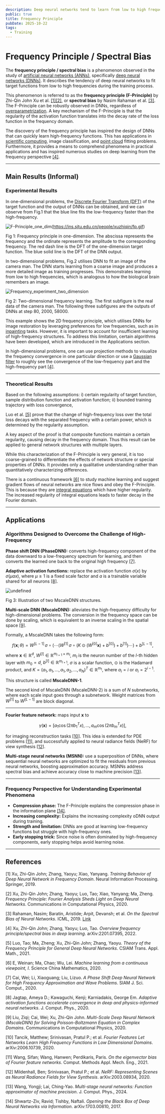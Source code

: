 ```yaml
---
description: Deep neural networks tend to learn from low to high frequency
public: true
title: Frequency Principle
pubDate: 2025-10-22
tags:
  - Training
---
```


# Frequency Principle / Spectral Bias

The **frequency principle / spectral bias** is a phenomenon observed in the study of [artificial neural networks (ANNs)](https://en.wikipedia.org/wiki/Artificial_neural_network), specifically [deep neural networks (DNNs)](https://en.wikipedia.org/wiki/Deep_learning#Deep_neural_networks). It describes the tendency of deep neural networks to fit target functions from low to high frequencies during the training process.

This phenomenon is referred to as the **frequency principle (F-Principle)** by Zhi-Qin John Xu et al. [[1]](#ref1)[[2]](#ref2), or **spectral bias** by Nasim Rahaman et al. [[3]](#ref3).  The F-Principle can be robustly observed in DNNs, regardless of [overparametrization](https://en.wikipedia.org/wiki/Neural_tangent_kernel#Overparametrization,_interpolation,_and_generalization). A key mechanism of the F-Principle is that the regularity of the activation function translates into the decay rate of the loss function in the frequency domain.

The discovery of the frequency principle has inspired the design of DNNs that can quickly learn high-frequency functions. This has applications in [scientific computing](https://en.wikipedia.org/wiki/Computational_science), image classification, and [point cloud](https://en.wikipedia.org/wiki/Point_cloud) fitting problems. Furthermore, it provides a means to comprehend phenomena in practical applications and has inspired numerous studies on deep learning from the frequency perspective [[4]](#ref4).

---

## Main Results (Informal)

### Experimental Results

In one-dimensional problems, the [Discrete Fourier Transform (DFT)](https://en.wikipedia.org/wiki/Discrete_Fourier_transform) of the target function and the output of DNNs can be obtained, and we can observe from Fig.1 that the blue line fits the low-frequency faster than the high-frequency.

![F-Principle_one_dim](https://ins.sjtu.edu.cn/people/xuzhiqin/F-Principle_one_dim.gif)(https://ins.sjtu.edu.cn/people/xuzhiqin/fp.gif)

Fig 1: Frequency principle in one-dimension. The abscissa represents the frequency and the ordinate represents the amplitude to the corresponding frequency. The red dash line is the DFT of the one-dimension target function. The blue solid line is the DFT of the DNN output.

In two-dimensional problems, Fig.2 utilises DNN to fit an image of the camera man. The DNN starts learning from a coarse image and produces a more detailed image as training progresses. This demonstrates learning from low to high frequencies, which is analogous to how the biological brain remembers an image.

![Frequency_experiment_two_dimension](https://cdn.jsdelivr.net/gh/ZhiweiBai/images_for_typora@main/Frequency_experiment_two_dimension.png)

Fig 2: Two-dimensional frequency learning. The first subfigure is the real data of the camera man. The following three subfigures are the outputs of DNNs at step 80, 2000, 58000.

This example shows the 2D frequency principle, which utilises DNNs for image restoration by leveraging preferences for low frequencies, such as in [inpainting](https://en.wikipedia.org/wiki/Inpainting) tasks. However, it is important to account for insufficient learning of high-frequency structures. To address this limitation, certain algorithms have been developed, which are introduced in the Applications section.

In high-dimensional problems, one can use projection methods to visualize the frequency convergence in one particular direction or use a [Gaussian filter](https://en.wikipedia.org/wiki/Gaussian_filter) to roughly see the convergence of the low-frequency part and the high-frequency part [[4]](#ref4).

---

### Theoretical Results

Based on the following assumptions:
i) certain regularity of target function, sample distribution function and activation function;
ii) bounded training trajectory with loss convergence,

Luo et al. [[5]](#ref5) prove that the change of high-frequency loss over the total loss decays with the separated frequency with a certain power, which is determined by the regularity assumption.

A key aspect of the proof is that composite functions maintain a certain regularity, causing decay in the frequency domain. Thus this result can be applied to general network structures with multiple layers.

While this characterization of the F-Principle is very general, it is too coarse-grained to differentiate the effects of network structure or special properties of DNNs. It provides only a qualitative understanding rather than quantitatively characterizing differences.

There is a continuous framework [[6]](#ref6) to study machine learning and suggest gradient flows of neural networks are nice flows and obey the F-Principle. This is because they are [integral equations](https://en.wikipedia.org/wiki/Integral_equation) which have higher regularity. The increased regularity of integral equations leads to faster decay in the Fourier domain.

---

## Applications

### Algorithms Designed to Overcome the Challenge of High-Frequency

**Phase shift DNN (PhaseDNN):** converts high-frequency component of the data downward to a low-frequency spectrum for learning, and then converts the learned one back to the original high frequency [[7]](#ref7).

**Adaptive activation functions:** replace the activation function $\sigma(x)$ by $\sigma(\mu a x)$, where $\mu \geq 1$ is a fixed scale factor and $a$ is a trainable variable shared for all neurons [[8]](#ref8).

![undefined](https://cdn.jsdelivr.net/gh/ZhiweiBai/images_for_typora@main/MscaleDNN.png)

Fig 3: Illustration of two MscaleDNN structures.

**Multi-scale DNN (MscaleDNN):** alleviates the high-frequency difficulty for high-dimensional problems.
The conversion in the frequency space can be done by scaling, which is equivalent to an inverse scaling in the spatial space [[9]](#ref9).

Formally, a MscaleDNN takes the following form:

$$
f(\mathbf{x};\theta) = W^{[L-1]} \, \sigma \circ (\cdots (W^{[1]} \, \sigma \circ (K \odot (W^{[0]} \mathbf{x}) + b^{[0]}) + b^{[1]}) \cdots ) + b^{[L-1]},
$$

where $\mathbf{x}\in \mathbb{R}^d$,  $W^{[l]} \in \mathbb{R}^{m_{l+1} \times m_l}$,  $m_l$ is the neuron number of the $l$-th hidden layer with $m_0=d$,  $b^{[l]} \in \mathbb{R}^{m_{l+1}}$,  $\sigma$ is a scalar function,  $\odot$ is the Hadamard product,  and $K=(a_1,a_1,\dots,a_1,a_2,\dots,a_{N})^T \in \mathbb{R}^{m_1}$, where $a_i=i$ or $a_i=2^{i-1}$.

This structure is called **MscaleDNN-1**.

The second kind of MscaleDNN (MscaleDNN-2) is a sum of $N$ subnetworks, where each scale input goes through a subnetwork. Weight matrices from $W^{[1]}$ to $W^{[L-1]}$ are block diagonal.

---

**Fourier feature network:** maps input $\mathbf{x}$ to

$$
\gamma(\mathbf{x}) = [a_1 \cos(2\pi b_1^T x), \dots, a_m \cos(2\pi b_m^T x)],
$$

for imaging reconstruction tasks [[10]](#ref10).
This idea is extended for PDE problems [[11]](#ref11), and successfully applied to neural radiance fields (NeRF) for view synthesis [[12]](#ref12).

**Multi-stage neural networks (MSNN):** use a superposition of DNNs, where sequential neural networks are optimized to fit the residuals from previous neural networks, boosting approximation accuracy. MSNNs address spectral bias and achieve accuracy close to machine precision [[13]](#ref13).

---

### Frequency Perspective for Understanding Experimental Phenomena

- **Compression phase:** The F-Principle explains the compression phase in the information plane [[14]](#ref14).
- **Increasing complexity:** Explains the increasing complexity oDNN output during training.
- **Strength and limitation:** DNNs are good at learning low-frequency functions but struggle with high-frequency ones.
- **Early stopping trick:** Since noise is often dominated by high-frequency components, early stopping helps avoid learning noise.

---

## References

<a id="ref1">[1]</a> Xu, Zhi-Qin John; Zhang, Yaoyu; Xiao, Yanyang. *Training Behavior of Deep Neural Network in Frequency Domain*. Neural Information Processing. Springer, 2019.

<a id="ref2">[2]</a> Xu, Zhi-Qin John; Zhang, Yaoyu; Luo, Tao; Xiao, Yanyang; Ma, Zheng. *Frequency Principle: Fourier Analysis Sheds Light on Deep Neural Networks*. Communications in Computational Physics, 2020.

<a id="ref3">[3]</a> Rahaman, Nasim; Baratin, Aristide; Arpit, Devansh; et al. *On the Spectral Bias of Neural Networks*. ICML, 2019. [Link](https://proceedings.mlr.press/v97/rahaman19a.html)

<a id="ref4">[4]</a> Xu, Zhi-Qin John; Zhang, Yaoyu; Luo, Tao. *Overview frequency principle/spectral bias in deep learning*. arXiv:2201.07395, 2022.

<a id="ref5">[5]</a> Luo, Tao; Ma, Zheng; Xu, Zhi-Qin John; Zhang, Yaoyu. *Theory of the Frequency Principle for General Deep Neural Networks*. CSIAM Trans. Appl. Math., 2021.

<a id="ref6">[6]</a> E, Weinan; Ma, Chao; Wu, Lei. *Machine learning from a continuous viewpoint, I*. Science China Mathematics, 2020.

<a id="ref7">[7]</a> Cai, Wei; Li, Xiaoguang; Liu, Lizuo. *A Phase Shift Deep Neural Network for High Frequency Approximation and Wave Problems*. SIAM J. Sci. Comput., 2020.

<a id="ref8">[8]</a> Jagtap, Ameya D.; Kawaguchi, Kenji; Karniadakis, George Em. *Adaptive activation functions accelerate convergence in deep and physics-informed neural networks*. J. Comput. Phys., 2020.

<a id="ref9">[9]</a> Liu, Ziqi; Cai, Wei; Xu, Zhi-Qin John. *Multi-Scale Deep Neural Network (MscaleDNN) for Solving Poisson-Boltzmann Equation in Complex Domains*. Communications in Computational Physics, 2020.

<a id="ref10">[10]</a> Tancik, Matthew; Srinivasan, Pratul P.; et al. *Fourier Features Let Networks Learn High Frequency Functions in Low Dimensional Domains*. arXiv:2006.10739, 2020.

<a id="ref11">[11]</a> Wang, Sifan; Wang, Hanwen; Perdikaris, Paris. *On the eigenvector bias of Fourier feature networks*. Comput. Methods Appl. Mech. Eng., 2021.

<a id="ref12">[12]</a> Mildenhall, Ben; Srinivasan, Pratul P.; et al. *NeRF: Representing Scenes as Neural Radiance Fields for View Synthesis*. arXiv:2003.08934, 2020.

<a id="ref13">[13]</a> Wang, Yongji; Lai, Ching-Yao. *Multi-stage neural networks: Function approximator of machine precision*. J. Comput. Phys., 2024.

<a id="ref14">[14]</a> Shwartz-Ziv, Ravid; Tishby, Naftali. *Opening the Black Box of Deep Neural Networks via Information*. arXiv:1703.00810, 2017.
